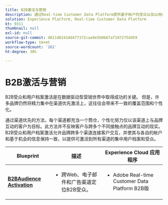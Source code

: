 ```yaml
---
title: B2B激活与营销
description: 通过Real-time Customer Data Platform提供基于帐户的受众以及以用户档案为中心的客户体​验。
solution: Experience Platform, Real-time Customer Data Platform
kt: 9311
thumbnail: null
exl-id: null
source-git-commit: d811d82418d477372caa9e5b0b67af197275d459
workflow-type: tm+mt
source-wordcount: '161'
ht-degree: 38%

---
```



# B2B激活与营销

B2B受众和用户档案激活是在数据驱动型营销世界中取得成功的关键。 但是，许多品牌仍然将精力集中在渠道优先激活上，这往往会带来不一致的覆盖范围和个性化。

通过渠道优先的方法，每个渠道都充当一个筒仓，个性化努力仅以该渠道上与品牌互动的客户为目标。此方法并不反映客户与跨多个不同接触点的品牌互动的现实。B2B受众和用户档案激活允许品牌跨多个渠道连接客户交互，并使其与各自的帐户和基于机会的信息保持一致，以提供可激活到所有渠道的集中用户档案和受众。

| Blueprint | 描述 | Experience Cloud 应用程序 |
|---|---|---|
| **[B2BAudience Activation](b2bactivation.md)** | <ul><li>跨Web、电子邮件和广告渠道定位B2B受众。</li></ul> | <ul><li>Adobe Real-time Customer Data Platform B2B版</li></ul> |